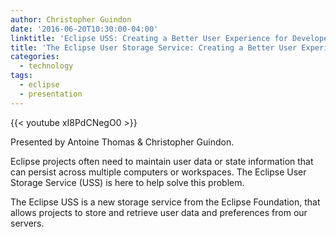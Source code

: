 ```yaml
---
author: Christopher Guindon
date: '2016-06-20T10:30:00-04:00'
linktitle: 'Eclipse USS: Creating a Better User Experience for Developers'
title: 'The Eclipse User Storage Service: Creating a Better User Experience for Developers'
categories:
  - technology
tags:
  - eclipse
  - presentation
---
```


{{< youtube xI8PdCNegO0 >}}


Presented by Antoine Thomas & Christopher Guindon.

Eclipse projects often need to maintain user data or state information that can persist across multiple computers or workspaces. The Eclipse User Storage Service (USS) is here to help solve this problem. 

The Eclipse USS is a new storage service from the Eclipse Foundation, that allows projects to store and retrieve user data and preferences from our servers.
